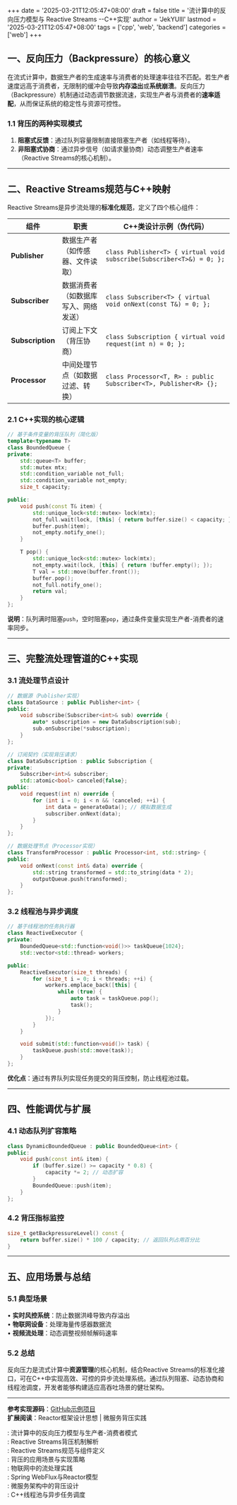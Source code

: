 +++
date = '2025-03-21T12:05:47+08:00'
draft = false
title = '流计算中的反向压力模型与 Reactive Streams --C++实现'
author = 'JekYUlll'
lastmod = '2025-03-21T12:05:47+08:00'
tags = ['cpp', 'web', 'backend']
categories = ['web']
+++

## 一、反向压力（Backpressure）的核心意义  
在流式计算中，数据生产者的生成速率与消费者的处理速率往往不匹配。若生产者速度远高于消费者，无限制的缓冲会导致**内存溢出**或**系统崩溃**。反向压力（Backpressure）机制通过动态调节数据流速，实现生产者与消费者的**速率适配**，从而保证系统的稳定性与资源可控性。  

### 1.1 背压的两种实现模式  
1. **阻塞式反馈**：通过队列容量限制直接阻塞生产者（如线程等待）。  
2. **非阻塞式协商**：通过异步信号（如请求量协商）动态调整生产者速率（Reactive Streams的核心机制）。  

---

## 二、Reactive Streams规范与C++映射  
Reactive Streams是异步流处理的**标准化规范**，定义了四个核心组件：  

| 组件           | 职责                          | C++类设计示例（伪代码）        |  
|----------------|-----------------------------|-----------------------------|  
| **Publisher**  | 数据生产者（如传感器、文件读取）     | `class Publisher<T> { virtual void subscribe(Subscriber<T>&) = 0; };` |  
| **Subscriber** | 数据消费者（如数据库写入、网络发送）  | `class Subscriber<T> { virtual void onNext(const T&) = 0; };` |  
| **Subscription** | 订阅上下文（背压协商）        | `class Subscription { virtual void request(int n) = 0; };` |  
| **Processor**  | 中间处理节点（如数据过滤、转换）     | `class Processor<T, R> : public Subscriber<T>, Publisher<R> {};` |  

### 2.1 C++实现的核心逻辑  
```cpp  
// 基于条件变量的背压队列（简化版）  
template<typename T>  
class BoundedQueue {  
private:  
    std::queue<T> buffer;  
    std::mutex mtx;  
    std::condition_variable not_full;  
    std::condition_variable not_empty;  
    size_t capacity;  

public:  
    void push(const T& item) {  
        std::unique_lock<std::mutex> lock(mtx);  
        not_full.wait(lock, [this] { return buffer.size() < capacity; });  
        buffer.push(item);  
        not_empty.notify_one();  
    }  

    T pop() {  
        std::unique_lock<std::mutex> lock(mtx);  
        not_empty.wait(lock, [this] { return !buffer.empty(); });  
        T val = std::move(buffer.front());  
        buffer.pop();  
        not_full.notify_one();  
        return val;  
    }  
};  
```  
**说明**：队列满时阻塞`push`，空时阻塞`pop`，通过条件变量实现生产者-消费者的速率同步。  

---

## 三、完整流处理管道的C++实现  
### 3.1 流处理节点设计  
```cpp  
// 数据源（Publisher实现）  
class DataSource : public Publisher<int> {  
public:  
    void subscribe(Subscriber<int>& sub) override {  
        auto* subscription = new DataSubscription(sub);  
        sub.onSubscribe(*subscription);  
    }  
};  

// 订阅契约（实现背压请求）  
class DataSubscription : public Subscription {  
private:  
    Subscriber<int>& subscriber;  
    std::atomic<bool> canceled{false};  
public:  
    void request(int n) override {  
        for (int i = 0; i < n && !canceled; ++i) {  
            int data = generateData(); // 模拟数据生成  
            subscriber.onNext(data);  
        }  
    }  
};  

// 数据处理节点（Processor实现）  
class TransformProcessor : public Processor<int, std::string> {  
public:  
    void onNext(const int& data) override {  
        std::string transformed = std::to_string(data * 2);  
        outputQueue.push(transformed);  
    }  
};  
```  

### 3.2 线程池与异步调度  
```cpp  
// 基于线程池的任务执行器  
class ReactiveExecutor {  
private:  
    BoundedQueue<std::function<void()>> taskQueue{1024};  
    std::vector<std::thread> workers;  

public:  
    ReactiveExecutor(size_t threads) {  
        for (size_t i = 0; i < threads; ++i) {  
            workers.emplace_back([this] {  
                while (true) {  
                    auto task = taskQueue.pop();  
                    task();  
                }  
            });  
        }  
    }  

    void submit(std::function<void()> task) {  
        taskQueue.push(std::move(task));  
    }  
};  
```  
**优化点**：通过有界队列实现任务提交的背压控制，防止线程池过载。  

---

## 四、性能调优与扩展  
### 4.1 动态队列扩容策略  
```cpp  
class DynamicBoundedQueue : public BoundedQueue<int> {  
public:  
    void push(const int& item) {  
        if (buffer.size() >= capacity * 0.8) {  
            capacity *= 2; // 动态扩容  
        }  
        BoundedQueue::push(item);  
    }  
};  
```  

### 4.2 背压指标监控  
```cpp  
size_t getBackpressureLevel() const {  
    return buffer.size() * 100 / capacity; // 返回队列占用百分比  
}  
```  

---

## 五、应用场景与总结  
### 5.1 典型场景  
• **实时风控系统**：防止数据洪峰导致内存溢出  
• **物联网设备**：处理海量传感器数据流  
• **视频流处理**：动态调整视频帧解码速率  

### 5.2 总结  
反向压力是流式计算中**资源管理**的核心机制，结合Reactive Streams的标准化接口，可在C++中实现高效、可控的异步流处理系统。通过队列阻塞、动态协商和线程池调度，开发者能够构建适应高吞吐场景的健壮架构。  

---

**参考实现源码**：[GitHub示例项目](https://github.com/example/backpressure-cpp)  
**扩展阅读**：Reactor框架设计思想 | 微服务背压实践  

: 流计算中的反向压力模型与生产者-消费者模式  
: Reactive Streams背压机制解析  
: Reactive Streams规范与组件定义  
: 背压的应用场景与实现策略  
: 物联网中的流处理实践  
: Spring WebFlux与Reactor模型  
: 微服务架构中的背压设计  
: C++线程池与异步任务调度

